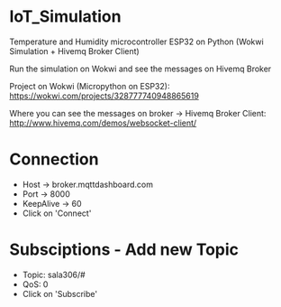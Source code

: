 # IoT_Simulation
Temperature and Humidity microcontroller ESP32 on Python (Wokwi Simulation + Hivemq Broker Client)

Run the simulation on Wokwi and see the messages on Hivemq Broker

Project on Wokwi (Micropython on ESP32): https://wokwi.com/projects/328777740948865619

Where you can see the messages on broker -> Hivemq Broker Client: http://www.hivemq.com/demos/websocket-client/

# Connection
- Host -> broker.mqttdashboard.com
- Port -> 8000
- KeepAlive -> 60
- Click on 'Connect'

# Subsciptions - Add new Topic
- Topic: sala306/#
- QoS: 0
- Click on 'Subscribe'
